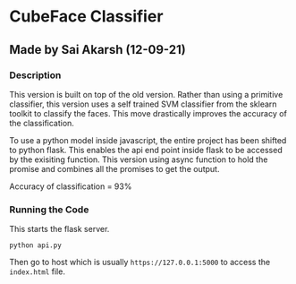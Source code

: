# CubeFace Classifier

## Made by Sai Akarsh (12-09-21)

### Description

This version is built on top of the old version. Rather than using a primitive classifier, this version uses a self trained SVM classifier from the sklearn toolkit to classify the faces. This move drastically improves the accuracy of the classification.

To use a python model inside javascript, the entire project has been shifted to python flask. This enables the api end point inside flask to be accessed by the exisiting function. This version using async function to hold the promise and combines all the promises to get the output.

Accuracy of classification = 93%

### Running the Code

This starts the flask server.

`python api.py`

Then go to host which is usually `https://127.0.0.1:5000` to access the `index.html` file.
